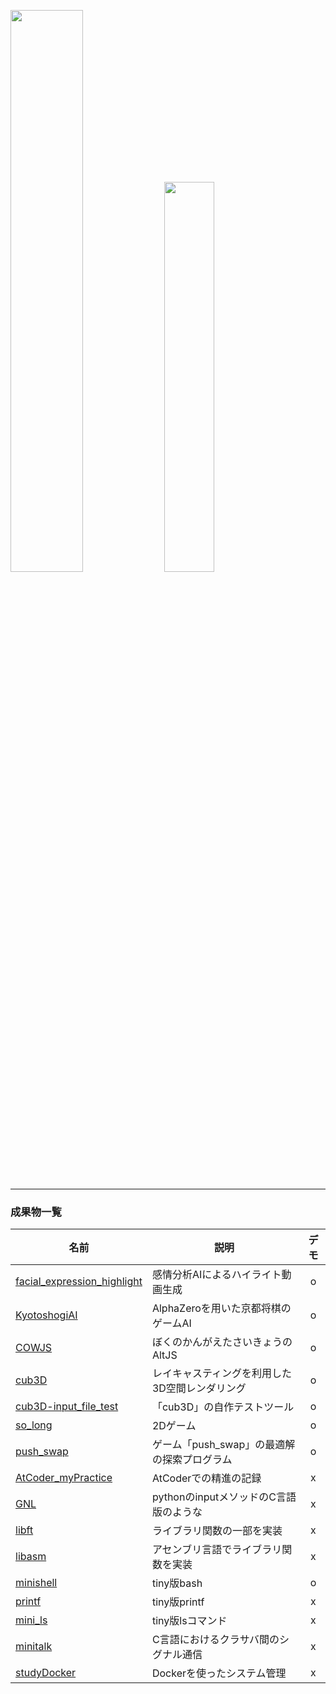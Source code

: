 
<img src="https://github-readme-stats.vercel.app/api?username=RIshimoto&count_private=true&show_icons=true" width="48%"/> <img src="https://github-readme-stats.vercel.app/api/top-langs/?username=RIshimoto&layout=compact" width="40%"/>

--- 

### 成果物一覧

| 名前 | 説明 | デモ |
| ---- | ---- | :----: |
| [facial_expression_highlight](https://github.com/king-of-hackathon/facial_expression_highlight) | 感情分析AIによるハイライト動画生成 | o |
| [KyotoshogiAI](https://github.com/RIshimoto/KyotoshogiAI) | AlphaZeroを用いた京都将棋のゲームAI | o |
| [COWJS](https://github.com/RIshimoto/COWJS) | ぼくのかんがえたさいきょうのAltJS | o |
| [cub3D](https://github.com/RIshimoto/cub3D) | レイキャスティングを利用した3D空間レンダリング | o |
| [cub3D-input_file_test](https://github.com/RIshimoto/cub3D-input_file_test) | 「cub3D」の自作テストツール | o |
| [so_long](https://github.com/RIshimoto/so_long) | 2Dゲーム | o |
| [push_swap](https://github.com/RIshimoto/push_swap) | ゲーム「push_swap」の最適解の探索プログラム | o |
| [AtCoder_myPractice](https://github.com/RIshimoto/AtCoder_myPractice) | AtCoderでの精進の記録 | x |
| [GNL](https://github.com/RIshimoto/GNL) | pythonのinputメソッドのC言語版のような | x |
| [libft](https://github.com/RIshimoto/libft) | ライブラリ関数の一部を実装 | x |
| [libasm](https://github.com/RIshimoto/libasm) | アセンブリ言語でライブラリ関数を実装 | x |
| [minishell](https://github.com/RIshimoto/minishell) |  tiny版bash | o |
| [printf](https://github.com/RIshimoto/printf) | tiny版printf | x |
| [mini_ls](https://github.com/RIshimoto/mini_ls) | tiny版lsコマンド | x |
| [minitalk](https://github.com/RIshimoto/minitalk) | C言語におけるクラサバ間のシグナル通信 | x |
| [studyDocker](https://github.com/RIshimoto/StudyDocker) | Dockerを使ったシステム管理 | x |
